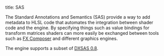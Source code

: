 title: SAS

The Standard Annotations and Semantics (SAS) provide a way to add metadata to HLSL code that automates the integration between shader code and the engine. By specifying things such as value bindings for transform matrices shaders can more easily be exchanged between tools such as [FX Composer](http://developer.nvidia.com/fx-composer) and different graphics engines.

The engine supports a subset of [DXSAS 0.8](http://developer.nvidia.com/content/using-sas-fx-and-cgfx-file-formats).